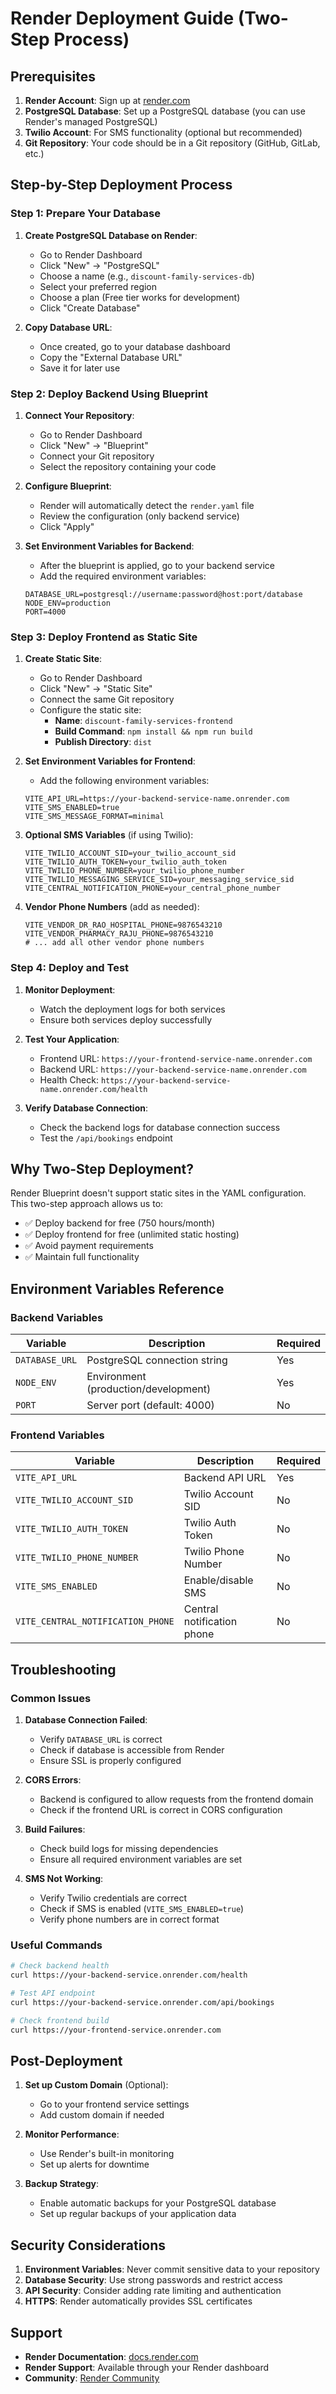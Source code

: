 # Render Deployment Guide (Two-Step Process)

## Prerequisites

1. **Render Account**: Sign up at [render.com](https://render.com)
2. **PostgreSQL Database**: Set up a PostgreSQL database (you can use Render's managed PostgreSQL)
3. **Twilio Account**: For SMS functionality (optional but recommended)
4. **Git Repository**: Your code should be in a Git repository (GitHub, GitLab, etc.)

## Step-by-Step Deployment Process

### Step 1: Prepare Your Database

1. **Create PostgreSQL Database on Render**:
   - Go to Render Dashboard
   - Click "New" → "PostgreSQL"
   - Choose a name (e.g., `discount-family-services-db`)
   - Select your preferred region
   - Choose a plan (Free tier works for development)
   - Click "Create Database"

2. **Copy Database URL**:
   - Once created, go to your database dashboard
   - Copy the "External Database URL"
   - Save it for later use

### Step 2: Deploy Backend Using Blueprint

1. **Connect Your Repository**:
   - Go to Render Dashboard
   - Click "New" → "Blueprint"
   - Connect your Git repository
   - Select the repository containing your code

2. **Configure Blueprint**:
   - Render will automatically detect the `render.yaml` file
   - Review the configuration (only backend service)
   - Click "Apply"

3. **Set Environment Variables for Backend**:
   - After the blueprint is applied, go to your backend service
   - Add the required environment variables:
   ```
   DATABASE_URL=postgresql://username:password@host:port/database
   NODE_ENV=production
   PORT=4000
   ```

### Step 3: Deploy Frontend as Static Site

1. **Create Static Site**:
   - Go to Render Dashboard
   - Click "New" → "Static Site"
   - Connect the same Git repository
   - Configure the static site:
     - **Name**: `discount-family-services-frontend`
     - **Build Command**: `npm install && npm run build`
     - **Publish Directory**: `dist`

2. **Set Environment Variables for Frontend**:
   - Add the following environment variables:
   ```
   VITE_API_URL=https://your-backend-service-name.onrender.com
   VITE_SMS_ENABLED=true
   VITE_SMS_MESSAGE_FORMAT=minimal
   ```

3. **Optional SMS Variables** (if using Twilio):
   ```
   VITE_TWILIO_ACCOUNT_SID=your_twilio_account_sid
   VITE_TWILIO_AUTH_TOKEN=your_twilio_auth_token
   VITE_TWILIO_PHONE_NUMBER=your_twilio_phone_number
   VITE_TWILIO_MESSAGING_SERVICE_SID=your_messaging_service_sid
   VITE_CENTRAL_NOTIFICATION_PHONE=your_central_phone_number
   ```

4. **Vendor Phone Numbers** (add as needed):
   ```
   VITE_VENDOR_DR_RAO_HOSPITAL_PHONE=9876543210
   VITE_VENDOR_PHARMACY_RAJU_PHONE=9876543210
   # ... add all other vendor phone numbers
   ```

### Step 4: Deploy and Test

1. **Monitor Deployment**:
   - Watch the deployment logs for both services
   - Ensure both services deploy successfully

2. **Test Your Application**:
   - Frontend URL: `https://your-frontend-service-name.onrender.com`
   - Backend URL: `https://your-backend-service-name.onrender.com`
   - Health Check: `https://your-backend-service-name.onrender.com/health`

3. **Verify Database Connection**:
   - Check the backend logs for database connection success
   - Test the `/api/bookings` endpoint

## Why Two-Step Deployment?

Render Blueprint doesn't support static sites in the YAML configuration. This two-step approach allows us to:
- ✅ Deploy backend for free (750 hours/month)
- ✅ Deploy frontend for free (unlimited static hosting)
- ✅ Avoid payment requirements
- ✅ Maintain full functionality

## Environment Variables Reference

### Backend Variables
| Variable | Description | Required |
|----------|-------------|----------|
| `DATABASE_URL` | PostgreSQL connection string | Yes |
| `NODE_ENV` | Environment (production/development) | Yes |
| `PORT` | Server port (default: 4000) | No |

### Frontend Variables
| Variable | Description | Required |
|----------|-------------|----------|
| `VITE_API_URL` | Backend API URL | Yes |
| `VITE_TWILIO_ACCOUNT_SID` | Twilio Account SID | No |
| `VITE_TWILIO_AUTH_TOKEN` | Twilio Auth Token | No |
| `VITE_TWILIO_PHONE_NUMBER` | Twilio Phone Number | No |
| `VITE_SMS_ENABLED` | Enable/disable SMS | No |
| `VITE_CENTRAL_NOTIFICATION_PHONE` | Central notification phone | No |

## Troubleshooting

### Common Issues

1. **Database Connection Failed**:
   - Verify `DATABASE_URL` is correct
   - Check if database is accessible from Render
   - Ensure SSL is properly configured

2. **CORS Errors**:
   - Backend is configured to allow requests from the frontend domain
   - Check if the frontend URL is correct in CORS configuration

3. **Build Failures**:
   - Check build logs for missing dependencies
   - Ensure all required environment variables are set

4. **SMS Not Working**:
   - Verify Twilio credentials are correct
   - Check if SMS is enabled (`VITE_SMS_ENABLED=true`)
   - Verify phone numbers are in correct format

### Useful Commands

```bash
# Check backend health
curl https://your-backend-service.onrender.com/health

# Test API endpoint
curl https://your-backend-service.onrender.com/api/bookings

# Check frontend build
curl https://your-frontend-service.onrender.com
```

## Post-Deployment

1. **Set up Custom Domain** (Optional):
   - Go to your frontend service settings
   - Add custom domain if needed

2. **Monitor Performance**:
   - Use Render's built-in monitoring
   - Set up alerts for downtime

3. **Backup Strategy**:
   - Enable automatic backups for your PostgreSQL database
   - Set up regular backups of your application data

## Security Considerations

1. **Environment Variables**: Never commit sensitive data to your repository
2. **Database Security**: Use strong passwords and restrict access
3. **API Security**: Consider adding rate limiting and authentication
4. **HTTPS**: Render automatically provides SSL certificates

## Support

- **Render Documentation**: [docs.render.com](https://docs.render.com)
- **Render Support**: Available through your Render dashboard
- **Community**: [Render Community](https://community.render.com) 